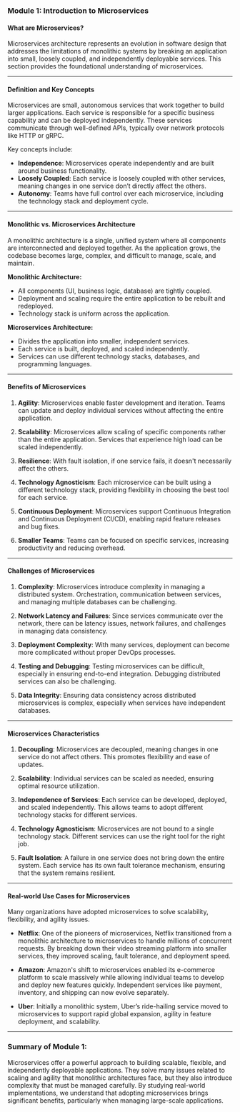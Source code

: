 ### **Module 1: Introduction to Microservices**

#### **What are Microservices?**

Microservices architecture represents an evolution in software design that addresses the limitations of monolithic systems by breaking an application into small, loosely coupled, and independently deployable services. This section provides the foundational understanding of microservices.

---

#### **Definition and Key Concepts**
Microservices are small, autonomous services that work together to build larger applications. Each service is responsible for a specific business capability and can be deployed independently. These services communicate through well-defined APIs, typically over network protocols like HTTP or gRPC.

Key concepts include:
- **Independence**: Microservices operate independently and are built around business functionality.
- **Loosely Coupled**: Each service is loosely coupled with other services, meaning changes in one service don’t directly affect the others.
- **Autonomy**: Teams have full control over each microservice, including the technology stack and deployment cycle.

---

#### **Monolithic vs. Microservices Architecture**
A monolithic architecture is a single, unified system where all components are interconnected and deployed together. As the application grows, the codebase becomes large, complex, and difficult to manage, scale, and maintain.

**Monolithic Architecture:**
- All components (UI, business logic, database) are tightly coupled.
- Deployment and scaling require the entire application to be rebuilt and redeployed.
- Technology stack is uniform across the application.
  
**Microservices Architecture:**
- Divides the application into smaller, independent services.
- Each service is built, deployed, and scaled independently.
- Services can use different technology stacks, databases, and programming languages.
  
---

#### **Benefits of Microservices**
1. **Agility**: Microservices enable faster development and iteration. Teams can update and deploy individual services without affecting the entire application.
   
2. **Scalability**: Microservices allow scaling of specific components rather than the entire application. Services that experience high load can be scaled independently.

3. **Resilience**: With fault isolation, if one service fails, it doesn't necessarily affect the others.

4. **Technology Agnosticism**: Each microservice can be built using a different technology stack, providing flexibility in choosing the best tool for each service.

5. **Continuous Deployment**: Microservices support Continuous Integration and Continuous Deployment (CI/CD), enabling rapid feature releases and bug fixes.

6. **Smaller Teams**: Teams can be focused on specific services, increasing productivity and reducing overhead.

---

#### **Challenges of Microservices**
1. **Complexity**: Microservices introduce complexity in managing a distributed system. Orchestration, communication between services, and managing multiple databases can be challenging.

2. **Network Latency and Failures**: Since services communicate over the network, there can be latency issues, network failures, and challenges in managing data consistency.

3. **Deployment Complexity**: With many services, deployment can become more complicated without proper DevOps processes.

4. **Testing and Debugging**: Testing microservices can be difficult, especially in ensuring end-to-end integration. Debugging distributed services can also be challenging.

5. **Data Integrity**: Ensuring data consistency across distributed microservices is complex, especially when services have independent databases.

---

#### **Microservices Characteristics**
1. **Decoupling**: Microservices are decoupled, meaning changes in one service do not affect others. This promotes flexibility and ease of updates.
   
2. **Scalability**: Individual services can be scaled as needed, ensuring optimal resource utilization.

3. **Independence of Services**: Each service can be developed, deployed, and scaled independently. This allows teams to adopt different technology stacks for different services.

4. **Technology Agnosticism**: Microservices are not bound to a single technology stack. Different services can use the right tool for the right job.

5. **Fault Isolation**: A failure in one service does not bring down the entire system. Each service has its own fault tolerance mechanism, ensuring that the system remains resilient.

---

#### **Real-world Use Cases for Microservices**
Many organizations have adopted microservices to solve scalability, flexibility, and agility issues.

- **Netflix**: One of the pioneers of microservices, Netflix transitioned from a monolithic architecture to microservices to handle millions of concurrent requests. By breaking down their video streaming platform into smaller services, they improved scaling, fault tolerance, and deployment speed.
  
- **Amazon**: Amazon's shift to microservices enabled its e-commerce platform to scale massively while allowing individual teams to develop and deploy new features quickly. Independent services like payment, inventory, and shipping can now evolve separately.

- **Uber**: Initially a monolithic system, Uber’s ride-hailing service moved to microservices to support rapid global expansion, agility in feature deployment, and scalability.

---

### **Summary of Module 1:**
Microservices offer a powerful approach to building scalable, flexible, and independently deployable applications. They solve many issues related to scaling and agility that monolithic architectures face, but they also introduce complexity that must be managed carefully. By studying real-world implementations, we understand that adopting microservices brings significant benefits, particularly when managing large-scale applications.
